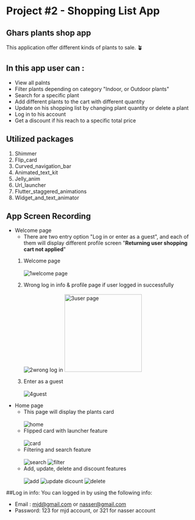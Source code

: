 # Project #2 - Shopping List App

## Ghars plants shop app 
This application offer different kinds of plants to sale. 🪴

## In this app user can :
- View all palnts
- Filter plants depending on category "Indoor, or Outdoor plants"
- Search for a specific plant
- Add different plants to the cart with different quantity
- Update on his shopping list by changing plant quantity or delete a plant
- Log in to his account
- Get a discount if his reach to a specific total price

## Utilized packages
1. Shimmer
2. Flip_card
3. Curved_navigation_bar
4. Animated_text_kit
5. Jelly_anim
6. Url_launcher
7. Flutter_staggered_animations
8. Widget_and_text_animator

## App Screen Recording
- Welcome page
   - There are two entry option "Log in or enter as a guest", and each of them will display different profile screen "**Returning user shopping cart not applied**" <br>
   1. Welcome page<br>
      <br>![1welcome page](https://github.com/Mjd-Gh/Project-2/assets/101333803/439fa276-30ed-4bf5-a220-dffeaf7d280e)
   2. Wrong log in info & profile page if user logged  in successfully<br>
      <br>  ![2wrong log in](https://github.com/Mjd-Gh/Project-2/assets/101333803/d9e8fbb1-39e1-402e-b94c-fe031f32eb2f) <img width="209" alt="3user page" src="https://github.com/Mjd-Gh/Project-2/assets/101333803/85ceb30b-f5e8-4774-be1f-d6e6b02d4c0a" width="60%"><br>

  3. Enter as a guest<br>
     <br>![4guest](https://github.com/Mjd-Gh/Project-2/assets/101333803/d2ab1a04-07b8-441c-a135-222851a0e88e)
- Home page
   - This page will display the plants card <br>
   <br>![home](https://github.com/Mjd-Gh/Project-2/assets/101333803/37d0d5b1-3808-4347-b05b-4708c594da2a)<br>
   - Flipped card with launcher feature<br>
     <br>![card](https://github.com/Mjd-Gh/Project-2/assets/101333803/9bf2ee63-f903-4697-a281-89a7fb722299)<br>
  - Filtering and search feature<br>
  <br>![search](https://github.com/Mjd-Gh/Project-2/assets/101333803/095e75ab-8a78-453a-9833-a4749b08172e) ![filter](https://github.com/Mjd-Gh/Project-2/assets/101333803/a1c16268-816e-472a-ab21-73dfa8f74293)<br>
  - Add, update, delete and discount features<br>
  <br>![add](https://github.com/Mjd-Gh/Project-2/assets/101333803/63196871-4ed7-45f7-b063-1ec735f6d7e8) ![update   dicount](https://github.com/Mjd-Gh/Project-2/assets/101333803/e465b15a-d5a1-4a41-a608-27972e069893) ![delete](https://github.com/Mjd-Gh/Project-2/assets/101333803/0e872eb8-e715-4e20-b898-c1113bbb7323) <br>


##Log in info:
You can logged in by using the following info:
- Email : mjd@gmail.com or nasser@gmail.com
- Password: 123 for mjd account, or 321 for nasser account
  


    



